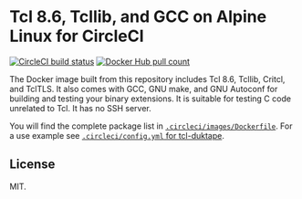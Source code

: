 # Tcl 8.6, Tcllib, and GCC on Alpine Linux for CircleCI

[![CircleCI build status](https://circleci.com/gh/dbohdan/circleci-tcl-gcc-autoconf.svg?style=svg)](https://circleci.com/gh/dbohdan/circleci-tcl-gcc-autoconf)
[![Docker Hub pull count](https://img.shields.io/docker/pulls/dbohdan1/circleci-tcl-gcc-autoconf.svg?style=flat)](https://hub.docker.com/r/dbohdan1/circleci-tcl-gcc-autoconf)

The Docker image built from this repository includes Tcl 8.6, Tcllib, Critcl,
and TclTLS.  It also comes with GCC, GNU make, and GNU Autoconf for building
and testing your binary extensions.  It is suitable for testing C code
unrelated to Tcl.  It has no SSH server.

You will find the complete package list in
[`.circleci/images/Dockerfile`](.circleci/images/Dockerfile).  For a use
example see
[`.circleci/config.yml` for tcl-duktape](https://github.com/dbohdan/tcl-duktape/blob/master/.circleci/config.yml).

## License

MIT.

